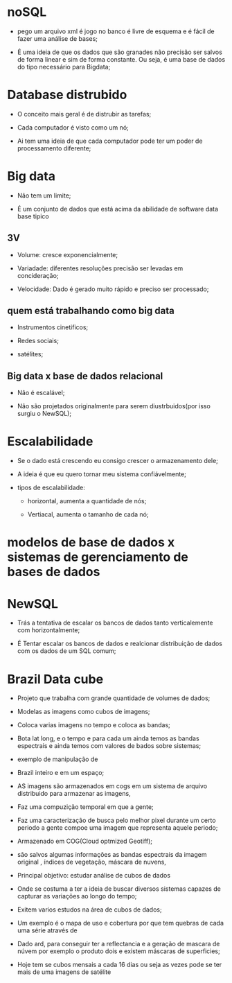 # noSQL

- pego um arquivo xml é jogo no banco é livre de esquema e é fácil de fazer uma análise de bases;

- É uma ideia de que os dados que são granades não precisão ser salvos de forma linear e sim de forma constante. Ou seja, é uma base de dados do tipo necessário para Bigdata;

# Database distrubido

- O conceito mais geral é de distrubir as tarefas;

- Cada computador é visto como um nó;

- Ai tem uma ideia de que cada computador pode ter um poder de processamento diferente;

# Big data

- Não tem um limite;

- É um conjunto de dados que está acima da abilidade de software data base tipico

## 3V

- Volume: cresce exponencialmente;

- Variadade: diferentes resoluções precisão ser levadas em concideração;

- Velocidade: Dado é gerado muito rápido e preciso ser processado;

## quem está trabalhando como big data

- Instrumentos cinetificos;

- Redes sociais;

- satélites;

## Big data x base de dados relacional

- Não é escalável;

- Não são projetados originalmente para serem diustrbuidos(por isso surgiu o NewSQL);

# Escalabilidade

- Se o dado está crescendo eu consigo crescer o armazenamento dele;

- A ideia é que eu quero tornar meu sistema confiávelmente;

- tipos de escalabilidade:

  - horizontal, aumenta a quantidade de nós;

  - Vertiacal, aumenta o tamanho de cada nó;

# modelos de base de dados x sistemas de gerenciamento de bases de dados

# NewSQL

- Trás a tentativa de escalar os bancos de dados tanto verticalemente com horizontalmente;

- É Tentar escalar os bancos de dados e realcionar distribuição de dados com os dados de um SQL comum;

# Brazil Data cube

- Projeto que trabalha com grande quantidade de volumes de dados;

- Modelas as imagens como cubos de imagens;

- Coloca varias imagens no tempo e coloca as bandas;

- Bota lat long, e o tempo e para cada um ainda temos as bandas espectrais e ainda temos com valores de bados sobre sistemas;

- exemplo de manipulação de

- Brazil inteiro e em um espaço;

- AS imagens são armazenados em cogs em um sistema de arquivo distribuido para armazenar as imagens,

- Faz uma compuzição temporal em que a gente;

- Faz uma caracterização de busca pelo melhor pixel durante um certo periodo a gente compoe uma imagem que representa aquele periodo;

- Armazenado em COG(Cloud optmized Geotiff);

- são salvos algumas informações as bandas espectrais da imagem original , índices de vegetação, máscara de nuvens,

- Principal objetivo: estudar análise de cubos de dados

- Onde se costuma a ter a ideia de buscar diversos sistemas capazes de capturar as variações ao longo do tempo;

- Exitem varios estudos na área de cubos de dados;

- Um exemplo é o mapa de uso e cobertura por que tem quebras de cada uma série através de

- Dado ard, para conseguir ter a reflectancia e a geração de mascara de núvem por exemplo o produto dois e existem máscaras de superficies;

- Hoje tem se cubos mensais a cada 16 dias ou seja as vezes pode se ter mais de uma imagens de satélite
